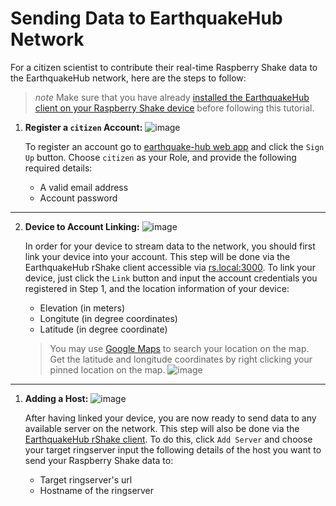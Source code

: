 Sending Data to EarthquakeHub Network
=======================================

For a citizen scientist to contribute their real-time Raspberry Shake data to the EarthquakeHub network, here are the steps to follow:

> *note*  Make sure that you have already [installed the EarthquakeHub client on your Raspberry Shake device](upri-earthquake.github.io/client-installation) before following this tutorial.

1. **Register a `citizen` Account:**
   ![image](https://github.com/UPRI-earthquake/upri-earthquake.github.io/assets/80037186/8d63d412-422a-481f-811b-66adadd86723)


   To register an account go to [earthquake-hub web app](https://earthquake.science.upd.edu.ph) and click the `Sign Up` button. Choose `citizen` as your Role, and provide the following required details:
     - A valid email address
     - Account password

------

2. **Device to Account Linking:**
   ![image](https://github.com/UPRI-earthquake/upri-earthquake.github.io/assets/80037186/335d9ec4-cf26-497f-8d82-c2dde262fba2)


   In order for your device to stream data to the network, you should first link your device into your account.  This step will be done via the EarthquakeHub rShake client accessible via [rs.local:3000](rs.local:3000). To link your device, just click the `Link` button and input the account credentials you registered in Step 1, and the location information of your device:

     - Elevation (in meters)
     - Longitute (in degree coordinates)
     - Latitude (in degree coordinate)

     > You may use [Google Maps](https://google.com/maps) to search your location on the map. Get the latitude and longitude coordinates by right clicking your pinned location on the map. ![image](https://github.com/UPRI-earthquake/upri-earthquake.github.io/assets/80037186/4ed9f828-5325-43d1-8b7a-b590ffc13231)

-----

1. **Adding a Host:**
   ![image](https://github.com/UPRI-earthquake/upri-earthquake.github.io/assets/80037186/2da5092e-f397-4319-b558-c9a295c53ad0)

   After having linked your device, you are now ready to send data to any available server on the network. This step will also be done via the [EarthquakeHub rShake client](rs.local:3000). To do this, click `Add Server` and choose your target ringserver  input the following details of the host you want to send your Raspberry Shake data to:
     - Target ringserver's url
     - Hostname of the ringserver

